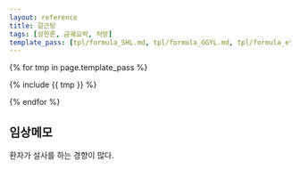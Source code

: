 ```yaml
---
layout: reference
title: 갈근탕
tags: [상한론, 금궤요략, 처방]
template_pass: [tpl/formula_SHL.md, tpl/formula_GGYL.md, tpl/formula_etc.md]
---
```


{% for tmp in page.template_pass %}

{% include {{ tmp }} %}

{% endfor %}


## 임상메모

환자가 설사를 하는 경향이 많다.

